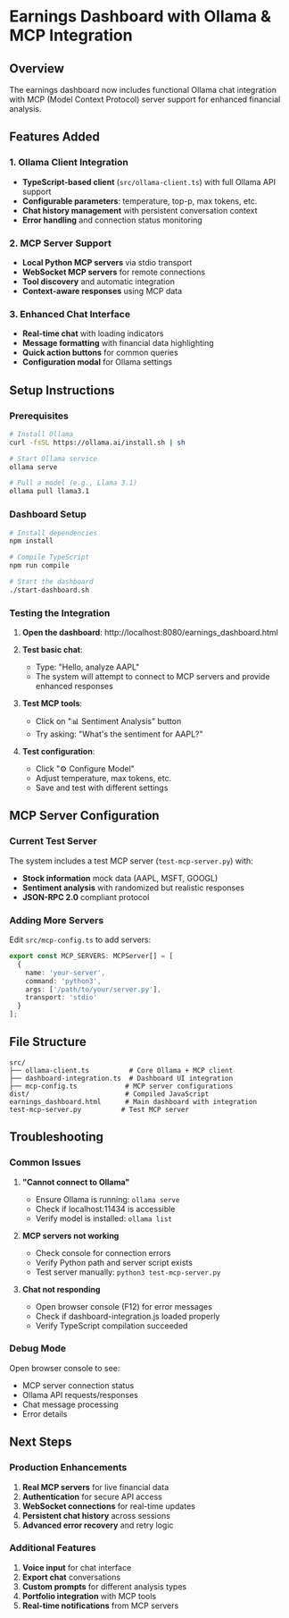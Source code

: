 # Earnings Dashboard with Ollama & MCP Integration

## Overview
The earnings dashboard now includes functional Ollama chat integration with MCP (Model Context Protocol) server support for enhanced financial analysis.

## Features Added

### 1. Ollama Client Integration
- **TypeScript-based client** (`src/ollama-client.ts`) with full Ollama API support
- **Configurable parameters**: temperature, top-p, max tokens, etc.
- **Chat history management** with persistent conversation context
- **Error handling** and connection status monitoring

### 2. MCP Server Support
- **Local Python MCP servers** via stdio transport
- **WebSocket MCP servers** for remote connections
- **Tool discovery** and automatic integration
- **Context-aware responses** using MCP data

### 3. Enhanced Chat Interface
- **Real-time chat** with loading indicators
- **Message formatting** with financial data highlighting
- **Quick action buttons** for common queries
- **Configuration modal** for Ollama settings

## Setup Instructions

### Prerequisites
```bash
# Install Ollama
curl -fsSL https://ollama.ai/install.sh | sh

# Start Ollama service
ollama serve

# Pull a model (e.g., Llama 3.1)
ollama pull llama3.1
```

### Dashboard Setup
```bash
# Install dependencies
npm install

# Compile TypeScript
npm run compile

# Start the dashboard
./start-dashboard.sh
```

### Testing the Integration

1. **Open the dashboard**: http://localhost:8080/earnings_dashboard.html

2. **Test basic chat**:
   - Type: "Hello, analyze AAPL"
   - The system will attempt to connect to MCP servers and provide enhanced responses

3. **Test MCP tools**:
   - Click on "📊 Sentiment Analysis" button
   - Try asking: "What's the sentiment for AAPL?"

4. **Test configuration**:
   - Click "⚙️ Configure Model" 
   - Adjust temperature, max tokens, etc.
   - Save and test with different settings

## MCP Server Configuration

### Current Test Server
The system includes a test MCP server (`test-mcp-server.py`) with:
- **Stock information** mock data (AAPL, MSFT, GOOGL)
- **Sentiment analysis** with randomized but realistic responses
- **JSON-RPC 2.0** compliant protocol

### Adding More Servers
Edit `src/mcp-config.ts` to add servers:

```typescript
export const MCP_SERVERS: MCPServer[] = [
  {
    name: 'your-server',
    command: 'python3',
    args: ['/path/to/your/server.py'],
    transport: 'stdio'
  }
];
```

## File Structure
```
src/
├── ollama-client.ts          # Core Ollama + MCP client
├── dashboard-integration.ts  # Dashboard UI integration
├── mcp-config.ts            # MCP server configurations
dist/                        # Compiled JavaScript
earnings_dashboard.html      # Main dashboard with integration
test-mcp-server.py          # Test MCP server
```

## Troubleshooting

### Common Issues

1. **"Cannot connect to Ollama"**
   - Ensure Ollama is running: `ollama serve`
   - Check if localhost:11434 is accessible
   - Verify model is installed: `ollama list`

2. **MCP servers not working**
   - Check console for connection errors
   - Verify Python path and server script exists
   - Test server manually: `python3 test-mcp-server.py`

3. **Chat not responding**
   - Open browser console (F12) for error messages
   - Check if dashboard-integration.js loaded properly
   - Verify TypeScript compilation succeeded

### Debug Mode
Open browser console to see:
- MCP server connection status
- Ollama API requests/responses
- Chat message processing
- Error details

## Next Steps

### Production Enhancements
1. **Real MCP servers** for live financial data
2. **Authentication** for secure API access
3. **WebSocket connections** for real-time updates
4. **Persistent chat history** across sessions
5. **Advanced error recovery** and retry logic

### Additional Features
1. **Voice input** for chat interface
2. **Export chat** conversations
3. **Custom prompts** for different analysis types
4. **Portfolio integration** with MCP tools
5. **Real-time notifications** from MCP servers
